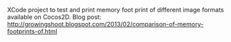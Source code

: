 XCode project to test and print memory foot print of different image formats available on Cocos2D. Blog post: http://growingshoot.blogspot.com/2013/02/comparison-of-memory-footprints-of.html
